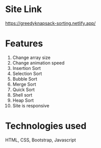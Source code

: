 # Site Link
https://greedyknapsack-sorting.netlify.app/

# Features
1. Change array size
2. Change animation speed
3. Insertion Sort
4. Selection Sort
5. Bubble Sort
6. Merge Sort
7. Quick Sort
8. Shell sort
9. Heap Sort
10. Site is responsive

# Technologies used
HTML, CSS, Bootstrap, Javascript
